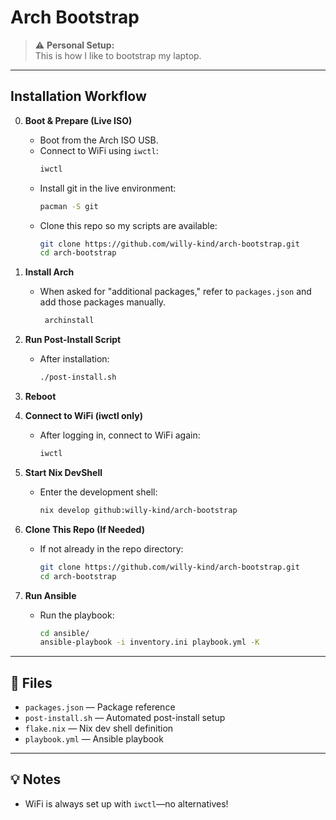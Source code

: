 # Arch Bootstrap

> ⚠️ **Personal Setup:**  
> This is how I like to bootstrap my laptop.  

---

## Installation Workflow

0. **Boot & Prepare (Live ISO)**
   - Boot from the Arch ISO USB.
   - Connect to WiFi using `iwctl`:
     ```sh
     iwctl
     ```
   - Install git in the live environment:
     ```sh
     pacman -S git
     ```
   - Clone this repo so my scripts are available:
     ```sh
     git clone https://github.com/willy-kind/arch-bootstrap.git
     cd arch-bootstrap
     ```

1. **Install Arch**
   - When asked for "additional packages," refer to `packages.json` and add those packages manually.
     ```sh
      archinstall
     ```
     
2. **Run Post-Install Script**
   - After installation:
     ```sh
     ./post-install.sh
     ```

3. **Reboot**

4. **Connect to WiFi (iwctl only)**
   - After logging in, connect to WiFi again:
     ```sh
     iwctl
     ```

5. **Start Nix DevShell**
   - Enter the development shell:
     ```sh
     nix develop github:willy-kind/arch-bootstrap
     ```

6. **Clone This Repo (If Needed)**
   - If not already in the repo directory:
     ```sh
     git clone https://github.com/willy-kind/arch-bootstrap.git
     cd arch-bootstrap
     ```

7. **Run Ansible**
   - Run the playbook:
     ```sh
     cd ansible/
     ansible-playbook -i inventory.ini playbook.yml -K
     ```

---

## 📂 Files

- `packages.json` — Package reference
- `post-install.sh` — Automated post-install setup
- `flake.nix` — Nix dev shell definition
- `playbook.yml` — Ansible playbook

---

## 💡 Notes

- WiFi is always set up with `iwctl`—no alternatives!
